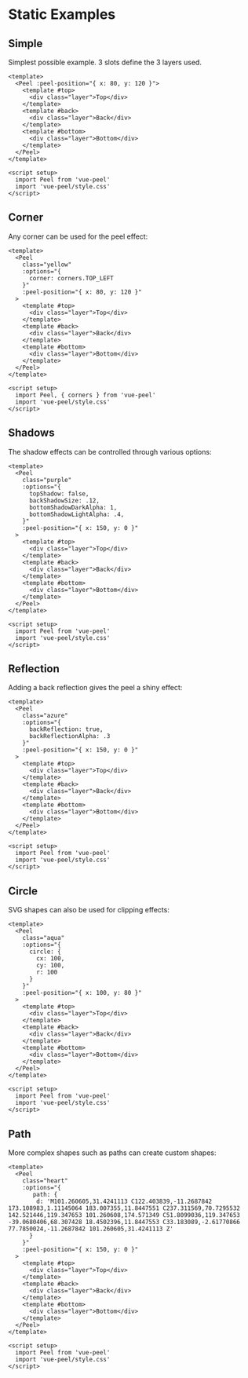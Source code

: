 <script setup>
  import Peel, { corners } from '../../dist/vue-peel';
  import '../../dist/style.css';
</script>

# Static Examples

## Simple

Simplest possible example. 3 slots define the 3 layers used.

<div class="peelWrapper">
  <Peel
    class="peelContainer"
    :peel-position="{ x: 80, y: 120 }"
  >
    <template #top>
      <div class="layer">Top</div>
    </template>
    <template #back>
      <div class="layer">Back</div>
    </template>
    <template #bottom>
      <div class="layer">Bottom</div>
    </template>
  </Peel>
</div>

```vue
<template>
  <Peel :peel-position="{ x: 80, y: 120 }">
    <template #top>
      <div class="layer">Top</div>
    </template>
    <template #back>
      <div class="layer">Back</div>
    </template>
    <template #bottom>
      <div class="layer">Bottom</div>
    </template>
  </Peel>
</template>

<script setup>
  import Peel from 'vue-peel'
  import 'vue-peel/style.css'
</script>
```

## Corner

Any corner can be used for the peel effect:

<div class="peelWrapper">
  <Peel
    class="peelContainer yellow"
    :options="{
      corner: corners.TOP_LEFT
    }"
    :peel-position="{ x: 80, y: 120 }"
  >
    <template #top>
      <div class="layer">Top</div>
    </template>
    <template #back>
      <div class="layer">Back</div>
    </template>
    <template #bottom>
      <div class="layer">Bottom</div>
    </template>
  </Peel>
</div>

```vue
<template>
  <Peel
    class="yellow"
    :options="{
      corner: corners.TOP_LEFT
    }"
    :peel-position="{ x: 80, y: 120 }"
  >
    <template #top>
      <div class="layer">Top</div>
    </template>
    <template #back>
      <div class="layer">Back</div>
    </template>
    <template #bottom>
      <div class="layer">Bottom</div>
    </template>
  </Peel>
</template>

<script setup>
  import Peel, { corners } from 'vue-peel'
  import 'vue-peel/style.css'
</script>
```

## Shadows

The shadow effects can be controlled through various options:

<div class="peelWrapper">
  <Peel
    class="peelContainer purple"
    :options="{
      topShadow: false,
      backShadowSize: .12,
      bottomShadowDarkAlpha: 1,
      bottomShadowLightAlpha: .4,
    }"
    :peel-position="{ x: 150, y: 0 }"
  >
    <template #top>
      <div class="layer">Top</div>
    </template>
    <template #back>
      <div class="layer">Back</div>
    </template>
    <template #bottom>
      <div class="layer">Bottom</div>
    </template>
  </Peel>
</div>

```vue
<template>
  <Peel 
    class="purple"
    :options="{
      topShadow: false,
      backShadowSize: .12,
      bottomShadowDarkAlpha: 1,
      bottomShadowLightAlpha: .4,
    }"
    :peel-position="{ x: 150, y: 0 }"
  >
    <template #top>
      <div class="layer">Top</div>
    </template>
    <template #back>
      <div class="layer">Back</div>
    </template>
    <template #bottom>
      <div class="layer">Bottom</div>
    </template>
  </Peel>
</template>

<script setup>
  import Peel from 'vue-peel'
  import 'vue-peel/style.css'
</script>
```

## Reflection

Adding a back reflection gives the peel a shiny effect:

<div class="peelWrapper">
  <Peel
    class="peelContainer azure"
    :options="{
      backReflection: true,
      backReflectionAlpha: .3
    }"
    :peel-position="{ x: 150, y: 0 }"
  >
    <template #top>
      <div class="layer">Top</div>
    </template>
    <template #back>
      <div class="layer">Back</div>
    </template>
    <template #bottom>
      <div class="layer">Bottom</div>
    </template>
  </Peel>
</div>

```vue
<template>
  <Peel 
    class="azure"
    :options="{
      backReflection: true,
      backReflectionAlpha: .3
    }"
    :peel-position="{ x: 150, y: 0 }"
  >
    <template #top>
      <div class="layer">Top</div>
    </template>
    <template #back>
      <div class="layer">Back</div>
    </template>
    <template #bottom>
      <div class="layer">Bottom</div>
    </template>
  </Peel>
</template>

<script setup>
  import Peel from 'vue-peel'
  import 'vue-peel/style.css'
</script>
```

## Circle

SVG shapes can also be used for clipping effects:

<div class="peelWrapper">
  <Peel
    class="peelContainer aqua"
    :options="{
      circle: {
        cx: 100,
        cy: 100,
        r: 100
      }
    }"
    :peel-position="{ x: 100, y: 80 }"
  >
    <template #top>
      <div class="layer">Top</div>
    </template>
    <template #back>
      <div class="layer">Back</div>
    </template>
    <template #bottom>
      <div class="layer">Bottom</div>
    </template>
  </Peel>
</div>

```vue
<template>
  <Peel 
    class="aqua"
    :options="{
      circle: {
        cx: 100,
        cy: 100,
        r: 100
      }
    }"
    :peel-position="{ x: 100, y: 80 }"
  >
    <template #top>
      <div class="layer">Top</div>
    </template>
    <template #back>
      <div class="layer">Back</div>
    </template>
    <template #bottom>
      <div class="layer">Bottom</div>
    </template>
  </Peel>
</template>

<script setup>
  import Peel from 'vue-peel'
  import 'vue-peel/style.css'
</script>
```

## Path

More complex shapes such as paths can create custom shapes:

<div class="peelWrapper">
  <Peel
    class="peelContainer heart"
    :options="{
       path: {
        d: 'M101.260605,31.4241113 C122.403839,-11.2687842 173.108983,1.11145064 183.007355,11.8447551 C237.311569,70.7295532 142.521446,119.347653 101.260608,174.571349 C51.8099036,119.347653 -39.0680406,68.307428 18.4502396,11.8447553 C33.183089,-2.61770866 77.7850024,-11.2687842 101.260605,31.4241113 Z'
      }
    }"
    :peel-position="{ x: 150, y: 0 }"
  >
    <template #top>
      <div class="layer">Top</div>
    </template>
    <template #back>
      <div class="layer">Back</div>
    </template>
    <template #bottom>
      <div class="layer">Bottom</div>
    </template>
  </Peel>
</div>

```vue
<template>
  <Peel 
    class="heart"
    :options="{
       path: {
        d: 'M101.260605,31.4241113 C122.403839,-11.2687842 173.108983,1.11145064 183.007355,11.8447551 C237.311569,70.7295532 142.521446,119.347653 101.260608,174.571349 C51.8099036,119.347653 -39.0680406,68.307428 18.4502396,11.8447553 C33.183089,-2.61770866 77.7850024,-11.2687842 101.260605,31.4241113 Z'
      }
    }"
    :peel-position="{ x: 150, y: 0 }"
  >
    <template #top>
      <div class="layer">Top</div>
    </template>
    <template #back>
      <div class="layer">Back</div>
    </template>
    <template #bottom>
      <div class="layer">Bottom</div>
    </template>
  </Peel>
</template>

<script setup>
  import Peel from 'vue-peel'
  import 'vue-peel/style.css'
</script>
```

<style scoped lang="scss">
@import '../style.scss';
</style>
